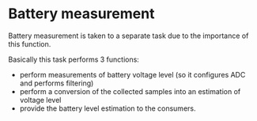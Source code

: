 # Battery measurement

Battery measurement is taken to a separate task due to the importance of this function.

Basically this task performs 3 functions:
- perform measurements of battery voltage level (so it configures ADC and performs filtering)
- perform a conversion of the collected samples into an estimation of voltage level
- provide the battery level estimation to the consumers.